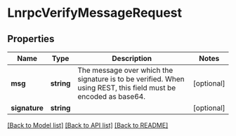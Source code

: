 # LnrpcVerifyMessageRequest

## Properties
Name | Type | Description | Notes
------------ | ------------- | ------------- | -------------
**msg** | **string** | The message over which the signature is to be verified. When using REST, this field must be encoded as base64. | [optional] 
**signature** | **string** |  | [optional] 

[[Back to Model list]](../README.md#documentation-for-models) [[Back to API list]](../README.md#documentation-for-api-endpoints) [[Back to README]](../README.md)


